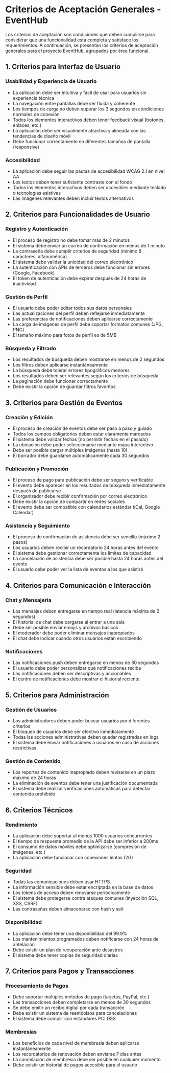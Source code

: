 # Criterios de Aceptación Generales - EventHub

Los criterios de aceptación son condiciones que deben cumplirse para considerar que una funcionalidad está completa y satisface los requerimientos. A continuación, se presentan los criterios de aceptación generales para el proyecto EventHub, agrupados por área funcional.

## 1. Criterios para Interfaz de Usuario

### Usabilidad y Experiencia de Usuario
- La aplicación debe ser intuitiva y fácil de usar para usuarios sin experiencia técnica
- La navegación entre pantallas debe ser fluida y coherente
- Los tiempos de carga no deben superar los 3 segundos en condiciones normales de conexión
- Todos los elementos interactivos deben tener feedback visual (botones, enlaces, etc.)
- La aplicación debe ser visualmente atractiva y alineada con las tendencias de diseño móvil
- Debe funcionar correctamente en diferentes tamaños de pantalla (responsive)

### Accesibilidad
- La aplicación debe seguir las pautas de accesibilidad WCAG 2.1 en nivel AA
- Los textos deben tener suficiente contraste con el fondo
- Todos los elementos interactivos deben ser accesibles mediante teclado o tecnologías asistivas
- Las imágenes relevantes deben incluir textos alternativos

## 2. Criterios para Funcionalidades de Usuario

### Registro y Autenticación
- El proceso de registro no debe tomar más de 2 minutos
- El sistema debe enviar un correo de confirmación en menos de 1 minuto
- La contraseña debe cumplir criterios de seguridad (mínimo 8 caracteres, alfanumérica)
- El sistema debe validar la unicidad del correo electrónico
- La autenticación con APIs de terceros debe funcionar sin errores (Google, Facebook)
- El token de autenticación debe expirar después de 24 horas de inactividad

### Gestión de Perfil
- El usuario debe poder editar todos sus datos personales
- Las actualizaciones del perfil deben reflejarse inmediatamente
- Las preferencias de notificaciones deben aplicarse correctamente
- La carga de imágenes de perfil debe soportar formatos comunes (JPG, PNG)
- El tamaño máximo para fotos de perfil es de 5MB

### Búsqueda y Filtrado
- Los resultados de búsqueda deben mostrarse en menos de 2 segundos
- Los filtros deben aplicarse instantáneamente
- La búsqueda debe tolerar errores tipográficos menores
- Los resultados deben ser relevantes según los criterios de búsqueda
- La paginación debe funcionar correctamente
- Debe existir la opción de guardar filtros favoritos

## 3. Criterios para Gestión de Eventos

### Creación y Edición
- El proceso de creación de eventos debe ser paso a paso y guiado
- Todos los campos obligatorios deben estar claramente marcados
- El sistema debe validar fechas (no permitir fechas en el pasado)
- La ubicación debe poder seleccionarse mediante mapa interactivo
- Debe ser posible cargar múltiples imágenes (hasta 10)
- El borrador debe guardarse automáticamente cada 30 segundos

### Publicación y Promoción
- El proceso de pago para publicación debe ser seguro y verificable
- El evento debe aparecer en los resultados de búsqueda inmediatamente después de publicarse
- El organizador debe recibir confirmación por correo electrónico
- Debe existir la opción de compartir en redes sociales
- El evento debe ser compatible con calendarios estándar (iCal, Google Calendar)

### Asistencia y Seguimiento
- El proceso de confirmación de asistencia debe ser sencillo (máximo 2 pasos)
- Los usuarios deben recibir un recordatorio 24 horas antes del evento
- El sistema debe gestionar correctamente los límites de capacidad
- La cancelación de asistencia debe ser posible hasta 24 horas antes del evento
- El usuario debe poder ver la lista de eventos a los que asistirá

## 4. Criterios para Comunicación e Interacción

### Chat y Mensajería
- Los mensajes deben entregarse en tiempo real (latencia máxima de 2 segundos)
- El historial de chat debe cargarse al entrar a una sala
- Debe ser posible enviar emojis y archivos básicos
- El moderador debe poder eliminar mensajes inapropiados
- El chat debe indicar cuando otros usuarios están escribiendo

### Notificaciones
- Las notificaciones push deben entregarse en menos de 30 segundos
- El usuario debe poder personalizar qué notificaciones recibe
- Las notificaciones deben ser descriptivas y accionables
- El centro de notificaciones debe mostrar el historial reciente

## 5. Criterios para Administración

### Gestión de Usuarios
- Los administradores deben poder buscar usuarios por diferentes criterios
- El bloqueo de usuarios debe ser efectivo inmediatamente
- Todas las acciones administrativas deben quedar registradas en logs
- El sistema debe enviar notificaciones a usuarios en caso de acciones restrictivas

### Gestión de Contenido
- Los reportes de contenido inapropiado deben revisarse en un plazo máximo de 24 horas
- La eliminación de eventos debe tener una justificación documentada
- El sistema debe realizar verificaciones automáticas para detectar contenido prohibido

## 6. Criterios Técnicos

### Rendimiento
- La aplicación debe soportar al menos 1000 usuarios concurrentes
- El tiempo de respuesta promedio de la API debe ser inferior a 200ms
- El consumo de datos móviles debe optimizarse (compresión de imágenes, etc.)
- La aplicación debe funcionar con conexiones lentas (2G)

### Seguridad
- Todas las comunicaciones deben usar HTTPS
- La información sensible debe estar encriptada en la base de datos
- Los tokens de acceso deben renovarse periódicamente
- El sistema debe protegerse contra ataques comunes (inyección SQL, XSS, CSRF)
- Las contraseñas deben almacenarse con hash y salt

### Disponibilidad
- La aplicación debe tener una disponibilidad del 99.9%
- Los mantenimientos programados deben notificarse con 24 horas de antelación
- Debe existir un plan de recuperación ante desastres
- El sistema debe tener copias de seguridad diarias

## 7. Criterios para Pagos y Transacciones

### Procesamiento de Pagos
- Debe soportar múltiples métodos de pago (tarjetas, PayPal, etc.)
- Las transacciones deben completarse en menos de 30 segundos
- Se debe emitir un recibo digital por cada transacción
- Debe existir un sistema de reembolsos para cancelaciones
- El sistema debe cumplir con estándares PCI DSS

### Membresías
- Los beneficios de cada nivel de membresía deben aplicarse instantáneamente
- Los recordatorios de renovación deben enviarse 7 días antes
- La cancelación de membresía debe ser posible en cualquier momento
- Debe existir un historial de pagos accesible para el usuario 